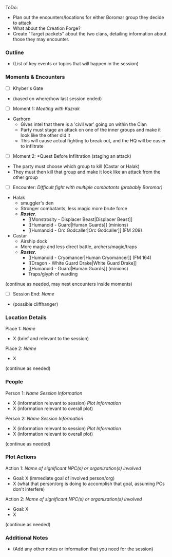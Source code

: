 ToDo:
* Plan out the encounters/locations for either Boromar group they decide to attack
* What about the Creation Forge?
* Create "Target packets" about the two clans, detailing information about those they may encounter.
### Outline
- (List of key events or topics that will happen in the session)

### Moments & Encounters

- [ ] Khyber's Gate
- (based on where/how last session ended)

- [ ] Moment 1: *Meeting with Kazrak*
- Garhorn
	- Gives intel that there is a 'civil war' going on within the Clan
	- Party must stage an attack on one of the inner groups and make it look like the other did it
	- This will cause actual fighting to break out, and the HQ will be easier to infiltrate

- [ ] Moment 2: *Quest Before Infiltration (staging an attack)
- The party must choose which group to kill (Castar or Halak)
- They must then kill that group and make it look like an attack from the other group

- [ ] Encounter: *Difficult fight with multiple combatants (probably Boromar)*
- Halak
	- smuggler's den
	- Stronger combatants, less magic more brute force
	- ***Roster.***
		- [[Monstrosity - Displacer Beast|Displacer Beast]]
		- [[Humanoid - Guard|Human Guards]] (minions)
		- [[Humanoid - Orc Godcaller|Orc Godcaller]] (FM 209)
- Castar
	- Airship dock
	- More magic and less direct battle, archers/magic/traps
	- ***Roster.***
		- [[Humanoid - Cryomancer|Human Cryomancer]] (FM 164)
		- [[Dragon - White Guard Drake|White Guard Drake]]
		- [[Humanoid - Guard|Human Guards]] (minions)
		- Traps/glyph of warding

(continue as needed, may nest encounters inside moments)

- [ ] Session End: *Name*
- (possible cliffhanger)

### Location Details

Place 1: *Name*
- X (brief and relevant to the session)

Place 2: *Name*
- X

(continue as needed)
### People

Person 1: *Name*
*Session Information*
- X (information relevant to session)
*Plot Information*
- X (information relevant to overall plot)

Person 2: *Name*
*Session Information*
- X (information relevant to session)
*Plot Information*
- X (information relevant to overall plot)

(continue as needed)
### Plot Actions

Action 1: *Name of significant NPC(s) or organization(s) involved*
- Goal: X (immediate goal of involved person/org)
- X (what that person/org is doing to accomplish that goal, assuming PCs don't interfere)

Action 2: *Name of significant NPC(s) or organization(s) involved*
- Goal: X
- X

(continue as needed)
### Additional Notes

- (Add any other notes or information that you need for the session)